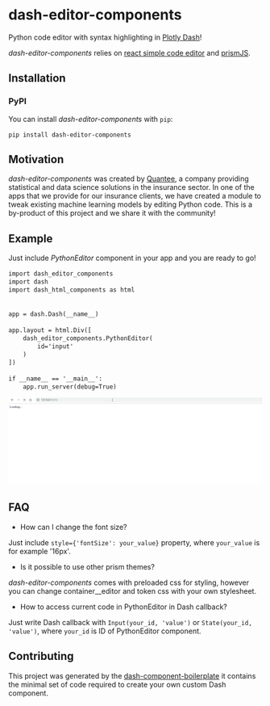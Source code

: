 # dash-editor-components

Python code editor with syntax highlighting in [Plotly Dash][dash-homepage]! 

*dash-editor-components* relies on [react simple code editor][react-simple-editor] and [prismJS][prism].

## Installation

### PyPI

You can install *dash-editor-components* with `pip`:

```
pip install dash-editor-components
```

## Motivation
*dash-editor-components* was created by [Quantee][quantee-homepage], a company providing statistical and data science solutions in the insurance sector.
In one of the apps that we provide for our insurance clients, we have created a module to tweak existing machine learning models by editing Python code.
This is a by-product of this project and we share it with the community!

## Example

Just include *PythonEditor* component in your app and you are ready to go!

```
import dash_editor_components
import dash
import dash_html_components as html


app = dash.Dash(__name__)

app.layout = html.Div([
    dash_editor_components.PythonEditor(
        id='input'
    )
])

if __name__ == '__main__':
    app.run_server(debug=True)
```
![pythoneditor](./readme-images/pythoneditor.gif)

## FAQ

- How can I change the font size?

Just include ```style={'fontSize': your_value}``` property, where ```your_value``` is for example '16px'.
- Is it possible to use other prism themes? 

*dash-editor-components* comes with preloaded css for styling, however you can change container__editor and token css with your own stylesheet.
- How to access current code in PythonEditor in Dash callback?

Just write Dash callback with ```Input(your_id, 'value')``` or ```State(your_id, 'value')```, where ```your_id``` is ID of PythonEditor component.

## Contributing
This project was generated by the [dash-component-boilerplate](https://github.com/plotly/dash-component-boilerplate) it contains the minimal set of code required to create your own custom Dash component.

[dash-homepage]: https://dash.plot.ly/
[quantee-homepage]: https://quantee.ai
[react-simple-editor]: https://github.com/satya164/react-simple-code-editor
[prism]: https://prismjs.com/
